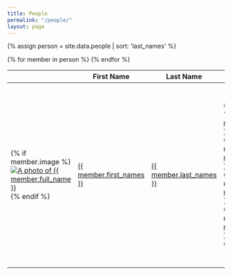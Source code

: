 ```yaml
---
title: People
permalink: "/people/"
layout: page
---
```


{% assign person = site.data.people | sort: 'last_names' %}
<table>
<thead>
  <th></th>
  <th>First Name</th>
  <th>Last Name</th>
  <th>Candidate for</th>
  <th>Party</th>
  <th>City</th>
  <th>County</th>
  <th>Status</th>
</thead>
<tbody>
{% for member in person  %}
  <tr>
    <td>
      {% if member.image %}
      <a href="{{ site.url }}/people/{{ member.id }}">
        <img class="table-image" src="{{ member.image }}" alt="A photo of {{ member.full_name }}">
      </a>
      {% endif %}
    </td>
    <td><a href="{{ site.url }}/people/{{ member.id }}">{{ member.first_names }}</a></td>
    <td><a href="{{ site.url }}/people/{{ member.id }}">{{ member.last_names }}</a></td>
    <td>
      {% if member.2020_election %}
      <a href="{{ site.url }}/office/{{ member.2020_election.office | downcase | replace: ' ','-' | replace: '.','' | replace: '(','' | replace: ')','' }}">{{ member.2020_election.office }} (2020)</a><br>
      {% endif %}
      {% if member.2019_election %}
      <a href="{{ site.url }}/office/{{ member.2019_election.office | downcase | replace: ' ','-' | replace: '.','' | replace: '(','' | replace: ')','' }}">{{ member.2019_election.office }} (2019)</a><br>
      {% endif %}
      {% if member.2018_election %}
      <a href="{{ site.url }}/office/{{ member.2018_election.office | downcase | replace: ' ','-' | replace: '.','' | replace: '(','' | replace: ')','' }}">{{ member.2018_election.office }} (2018)</a><br>
      {% endif %}
      {% if member.2017_election %}
      <a href="{{ site.url }}/office/{{ member.2017_election.office | downcase | replace: ' ','-' | replace: '.','' | replace: '(','' | replace: ')','' }}">{{ member.2017_election.office }} (2017)</a><br>
      {% endif %}
    </td>
    <td>
      {% if member.2020_election %}
      <a href="{{ site.url }}/party/{{ member.2020_election.party | downcase | replace: ' ','-' | replace: '.','' }}">{{ member.2020_election.party }}</a><br>
      {% endif %}
      {% if member.2019_election %}
      <a href="{{ site.url }}/party/{{ member.2019_election.party | downcase | replace: ' ','-' | replace: '.','' }}">{{ member.2019_election.party }}</a><br>
      {% endif %}
      {% if member.2018_election %}
      <a href="{{ site.url }}/party/{{ member.2018_election.party | downcase | replace: ' ','-' | replace: '.','' }}">{{ member.2018_election.party }}</a><br>
      {% endif %}
      {% if member.2017_election %}
      <a href="{{ site.url }}/party/{{ member.2017_election.party | downcase | replace: ' ','-' | replace: '.','' }}">{{ member.2017_election.party }}</a><br>
      {% endif %}
    </td>
    <td>
      {% if member.2020_election %}
      <a href="{{ site.url }}/places/{{ member.2020_election.county | downcase | replace: ' ','-' }}/{{ member.2020_election.city | downcase | replace: ' ','-' }}">{{ member.2020_election.city }}</a><br>
      {% endif %}
      {% if member.2019_election %}
      <a href="{{ site.url }}/places/{{ member.2019_election.county | downcase | replace: ' ','-' }}/{{ member.2019_election.city | downcase | replace: ' ','-' }}">{{ member.2019_election.city }}</a><br>
      {% endif %}
      {% if member.2018_election %}
      <a href="{{ site.url }}/places/{{ member.2018_election.county | downcase | replace: ' ','-' }}/{{ member.2018_election.city | downcase | replace: ' ','-' }}">{{ member.2018_election.city }}</a><br>
      {% endif %}
      {% if member.2017_election %}
      <a href="{{ site.url }}/places/{{ member.2017_election.county | downcase | replace: ' ','-' }}/{{ member.2017_election.city | downcase | replace: ' ','-' }}">{{ member.2017_election.city }}</a><br>
      {% endif %}
    </td>
    <td>
      {% if member.2020_election %}
      <a href="{{ site.url }}/places/{{ member.2020_election.county | downcase | replace: ' ','-' }}/">{{ member.2020_election.county }}</a><br>
      {% endif %}
      {% if member.2019_election %}
      <a href="{{ site.url }}/places/{{ member.2019_election.county | downcase | replace: ' ','-' }}/">{{ member.2019_election.county }}</a><br>
      {% endif %}
      {% if member.2018_election %}
      <a href="{{ site.url }}/places/{{ member.2018_election.county | downcase | replace: ' ','-' }}/">{{ member.2018_election.county }}</a><br>
      {% endif %}
      {% if member.2017_election %}
      <a href="{{ site.url }}/places/{{ member.2017_election.county | downcase | replace: ' ','-' }}/">{{ member.2017_election.county }}</a><br>
      {% endif %}
    </td>
    <td>
      {% if member.2020_election %}
      {{ member.2020_election.candidate_status | capitalize }}<br>
      {% endif %}
      {% if member.2019_election %}
      {{ member.2019_election.candidate_status | capitalize }}<br>
      {% endif %}
      {% if member.2018_election %}
      {{ member.2018_election.candidate_status | capitalize }}<br>
      {% endif %}
      {% if member.2017_election %}
      {{ member.2017_election.candidate_status | capitalize }}<br>
      {% endif %}
    </td>
  </tr>
{% endfor %}
</tbody>
</table>
